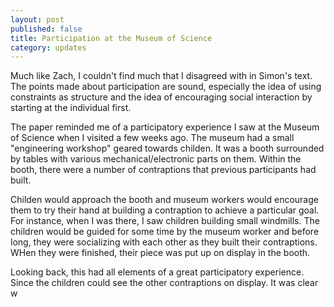 ```yaml
---
layout: post
published: false
title: Participation at the Museum of Science
category: updates
---
```


Much like Zach, I couldn't find much that I disagreed with in Simon's text. The points made about participation are sound, especially the idea of using constraints as structure and the idea of encouraging social interaction by starting at the individual first.

The paper reminded me of a participatory experience I saw at the Museum of Science when I visited a few weeks ago. The museum had a small "engineering workshop" geared towards childen. It was a booth surrounded by tables with various mechanical/electronic parts on them. Within the booth, there were a number of contraptions that previous participants had built.

Childen would approach the booth and museum workers would encourage them to try their hand at building a contraption to achieve a particular goal. For instance, when I was there, I saw children building small windmills. The children would be guided for some time by the museum worker and before long, they were socializing with each other as they built their contraptions. WHen they were finished, their piece was put up on display in the booth.

Looking back, this had all elements of a great participatory experience. Since the children could see the other contraptions on display. It was clear w